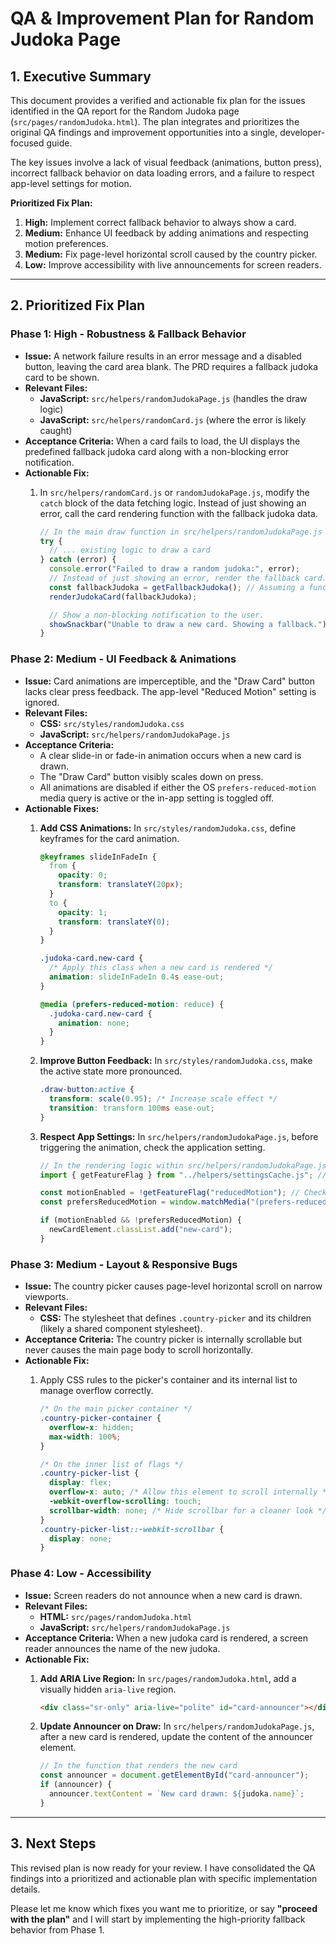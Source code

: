# QA & Improvement Plan for Random Judoka Page

## 1. Executive Summary

This document provides a verified and actionable fix plan for the issues identified in the QA report for the Random Judoka page (`src/pages/randomJudoka.html`). The plan integrates and prioritizes the original QA findings and improvement opportunities into a single, developer-focused guide.

The key issues involve a lack of visual feedback (animations, button press), incorrect fallback behavior on data loading errors, and a failure to respect app-level settings for motion.

**Prioritized Fix Plan:**

1. **High:** Implement correct fallback behavior to always show a card.
2. **Medium:** Enhance UI feedback by adding animations and respecting motion preferences.
3. **Medium:** Fix page-level horizontal scroll caused by the country picker.
4. **Low:** Improve accessibility with live announcements for screen readers.

---

## 2. Prioritized Fix Plan

### Phase 1: High - Robustness & Fallback Behavior

- **Issue:** A network failure results in an error message and a disabled button, leaving the card area blank. The PRD requires a fallback judoka card to be shown.
- **Relevant Files:**
  - **JavaScript:** `src/helpers/randomJudokaPage.js` (handles the draw logic)
  - **JavaScript:** `src/helpers/randomCard.js` (where the error is likely caught)
- **Acceptance Criteria:** When a card fails to load, the UI displays the predefined fallback judoka card along with a non-blocking error notification.
- **Actionable Fix:**
  1. In `src/helpers/randomCard.js` or `randomJudokaPage.js`, modify the `catch` block of the data fetching logic. Instead of just showing an error, call the card rendering function with the fallback judoka data.

     ```javascript
     // In the main draw function in src/helpers/randomJudokaPage.js
     try {
       // ... existing logic to draw a card
     } catch (error) {
       console.error("Failed to draw a random judoka:", error);
       // Instead of just showing an error, render the fallback card.
       const fallbackJudoka = getFallbackJudoka(); // Assuming a function that returns the fallback data
       renderJudokaCard(fallbackJudoka);

       // Show a non-blocking notification to the user.
       showSnackbar("Unable to draw a new card. Showing a fallback.");
     }
     ```

### Phase 2: Medium - UI Feedback & Animations

- **Issue:** Card animations are imperceptible, and the "Draw Card" button lacks clear press feedback. The app-level "Reduced Motion" setting is ignored.
- **Relevant Files:**
  - **CSS:** `src/styles/randomJudoka.css`
  - **JavaScript:** `src/helpers/randomJudokaPage.js`
- **Acceptance Criteria:**
  - A clear slide-in or fade-in animation occurs when a new card is drawn.
  - The "Draw Card" button visibly scales down on press.
  - All animations are disabled if either the OS `prefers-reduced-motion` media query is active or the in-app setting is toggled off.
- **Actionable Fixes:**
  1. **Add CSS Animations:** In `src/styles/randomJudoka.css`, define keyframes for the card animation.

     ```css
     @keyframes slideInFadeIn {
       from {
         opacity: 0;
         transform: translateY(20px);
       }
       to {
         opacity: 1;
         transform: translateY(0);
       }
     }

     .judoka-card.new-card {
       /* Apply this class when a new card is rendered */
       animation: slideInFadeIn 0.4s ease-out;
     }

     @media (prefers-reduced-motion: reduce) {
       .judoka-card.new-card {
         animation: none;
       }
     }
     ```

  2. **Improve Button Feedback:** In `src/styles/randomJudoka.css`, make the active state more pronounced.

     ```css
     .draw-button:active {
       transform: scale(0.95); /* Increase scale effect */
       transition: transform 100ms ease-out;
     }
     ```

  3. **Respect App Settings:** In `src/helpers/randomJudokaPage.js`, before triggering the animation, check the application setting.

     ```javascript
     // In the rendering logic within src/helpers/randomJudokaPage.js
     import { getFeatureFlag } from "../helpers/settingsCache.js"; // Or equivalent settings helper

     const motionEnabled = !getFeatureFlag("reducedMotion"); // Check your actual flag name
     const prefersReducedMotion = window.matchMedia("(prefers-reduced-motion: reduce)").matches;

     if (motionEnabled && !prefersReducedMotion) {
       newCardElement.classList.add("new-card");
     }
     ```

### Phase 3: Medium - Layout & Responsive Bugs

- **Issue:** The country picker causes page-level horizontal scroll on narrow viewports.
- **Relevant Files:**
  - **CSS:** The stylesheet that defines `.country-picker` and its children (likely a shared component stylesheet).
- **Acceptance Criteria:** The country picker is internally scrollable but never causes the main page body to scroll horizontally.
- **Actionable Fix:**
  1. Apply CSS rules to the picker's container and its internal list to manage overflow correctly.

     ```css
     /* On the main picker container */
     .country-picker-container {
       overflow-x: hidden;
       max-width: 100%;
     }

     /* On the inner list of flags */
     .country-picker-list {
       display: flex;
       overflow-x: auto; /* Allow this element to scroll internally */
       -webkit-overflow-scrolling: touch;
       scrollbar-width: none; /* Hide scrollbar for a cleaner look */
     }
     .country-picker-list::-webkit-scrollbar {
       display: none;
     }
     ```

### Phase 4: Low - Accessibility

- **Issue:** Screen readers do not announce when a new card is drawn.
- **Relevant Files:**
  - **HTML:** `src/pages/randomJudoka.html`
  - **JavaScript:** `src/helpers/randomJudokaPage.js`
- **Acceptance Criteria:** When a new judoka card is rendered, a screen reader announces the name of the new judoka.
- **Actionable Fix:**
  1. **Add ARIA Live Region:** In `src/pages/randomJudoka.html`, add a visually hidden `aria-live` region.

     ```html
     <div class="sr-only" aria-live="polite" id="card-announcer"></div>
     ```

  2. **Update Announcer on Draw:** In `src/helpers/randomJudokaPage.js`, after a new card is rendered, update the content of the announcer element.

     ```javascript
     // In the function that renders the new card
     const announcer = document.getElementById("card-announcer");
     if (announcer) {
       announcer.textContent = `New card drawn: ${judoka.name}`;
     }
     ```

---

## 3. Next Steps

This revised plan is now ready for your review. I have consolidated the QA findings into a prioritized and actionable plan with specific implementation details.

Please let me know which fixes you want me to prioritize, or say **"proceed with the plan"** and I will start by implementing the high-priority fallback behavior from Phase 1.
